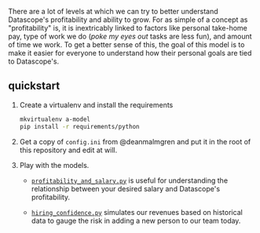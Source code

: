 There are a lot of levels at which we can try to better understand Datascope's
profitability and ability to grow. For as simple of a concept as
"profitability" is, it is inextricably linked to factors like personal
take-home pay, type of work we do (*poke my eyes out* tasks are less fun), and
amount of time we work. To get a better sense of this, the goal of this model
is to make it easier for everyone to understand how their personal goals are
tied to Datascope's.

## quickstart

1. Create a virtualenv and install the requirements
   ```sh
   mkvirtualenv a-model
   pip install -r requirements/python
   ```

2. Get a copy of `config.ini` from @deanmalmgren and put it in the root of this
   repository and edit at will.

3. Play with the models.

    * [`profitability_and_salary.py`](src/profitability_and_salary.py)
      is useful for understanding the relationship between your desired salary
      and Datascope's profitability.

    * [`hiring_confidence.py`](src/profitability_and_salary.py)
      simulates our revenues based on historical data to gauge the risk in
      adding a new person to our team today.

